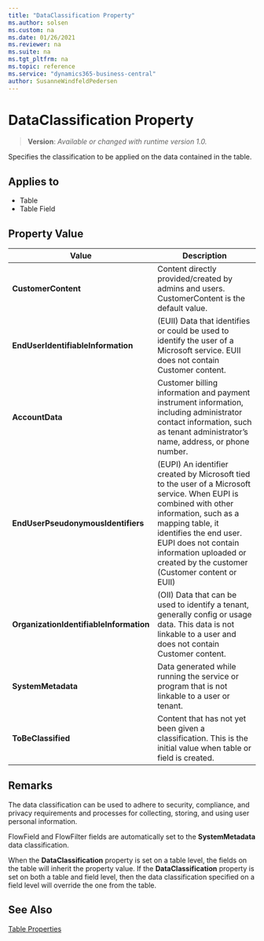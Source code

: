 ```yaml
---
title: "DataClassification Property"
ms.author: solsen
ms.custom: na
ms.date: 01/26/2021
ms.reviewer: na
ms.suite: na
ms.tgt_pltfrm: na
ms.topic: reference
ms.service: "dynamics365-business-central"
author: SusanneWindfeldPedersen
---
```

[//]: # (START>DO_NOT_EDIT)
[//]: # (IMPORTANT:Do not edit any of the content between here and the END>DO_NOT_EDIT.)
[//]: # (Any modifications should be made in the .xml files in the ModernDev repo.)
# DataClassification Property
> **Version**: _Available or changed with runtime version 1.0._

Specifies the classification to be applied on the data contained in the table.

## Applies to
-   Table
-   Table Field

## Property Value

|Value|Description|
|-----------|---------------------------------------|
|**CustomerContent**|Content directly provided/created by admins and users. CustomerContent is the default value.|
|**EndUserIdentifiableInformation**|(EUII) Data that identifies or could be used to identify the user of a Microsoft service. EUII does not contain Customer content.|
|**AccountData**|Customer billing information and payment instrument information, including administrator contact information, such as tenant administrator’s name, address, or phone number.|
|**EndUserPseudonymousIdentifiers**|(EUPI) An identifier created by Microsoft tied to the user of a Microsoft service. When EUPI is combined with other information, such as a mapping table, it identifies the end user. EUPI does not contain information uploaded or created by the customer (Customer content or EUII)|
|**OrganizationIdentifiableInformation**|(OII) Data that can be used to identify a tenant, generally config or usage data. This data is not linkable to a user and does not contain Customer content.|
|**SystemMetadata**|Data generated while running the service or program that is not linkable to a user or tenant.|
|**ToBeClassified**|Content that has not yet been given a classification. This is the initial value when table or field is created.|

[//]: # (IMPORTANT: END>DO_NOT_EDIT)

## Remarks  

The data classification can be used to adhere to security, compliance, and privacy requirements and processes for collecting, storing, and using user personal information.

FlowField and FlowFilter fields are automatically set to the **SystemMetadata** data classification.  

When the **DataClassification** property is set on a table level, the fields on the table will inherit the property value. If the **DataClassification** property is set on both a table and field level, then the data classification specified on a field level will override the one from the table.
  
## See Also
[Table Properties](devenv-table-properties.md) 